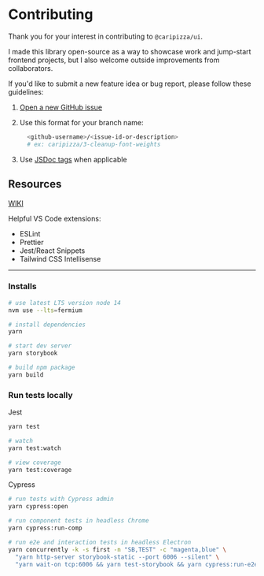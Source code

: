 # Contributing

Thank you for your interest in contributing to `@caripizza/ui`.

I made this library open-source as a way to showcase work and jump-start frontend projects, but I also welcome outside improvements from collaborators.

If you'd like to submit a new feature idea or bug report, please follow these guidelines:

1. [Open a new GitHub issue](https://github.com/caripizza/ui/issues/new)

2. Use this format for your branch name:
    ```bash
      <github-username>/<issue-id-or-description>
      # ex: caripizza/3-cleanup-font-weights
    ```

3. Use [JSDoc tags](https://jsdoc.app/tags-deprecated.html) when applicable

## Resources
[WIKI](https://github.com/caripizza/ui/wiki/Resources)

Helpful VS Code extensions:
  - ESLint
  - Prettier
  - Jest/React Snippets
  - Tailwind CSS Intellisense

-----

### Installs
```bash
# use latest LTS version node 14
nvm use --lts=fermium

# install dependencies
yarn

# start dev server
yarn storybook

# build npm package
yarn build
```

### Run tests locally
Jest
```bash
yarn test

# watch
yarn test:watch

# view coverage
yarn test:coverage
```

Cypress
```bash
# run tests with Cypress admin
yarn cypress:open

# run component tests in headless Chrome
yarn cypress:run-comp

# run e2e and interaction tests in headless Electron
yarn concurrently -k -s first -n "SB,TEST" -c "magenta,blue" \
  "yarn http-server storybook-static --port 6006 --silent" \
  "yarn wait-on tcp:6006 && yarn test-storybook && yarn cypress:run-e2e"
```
